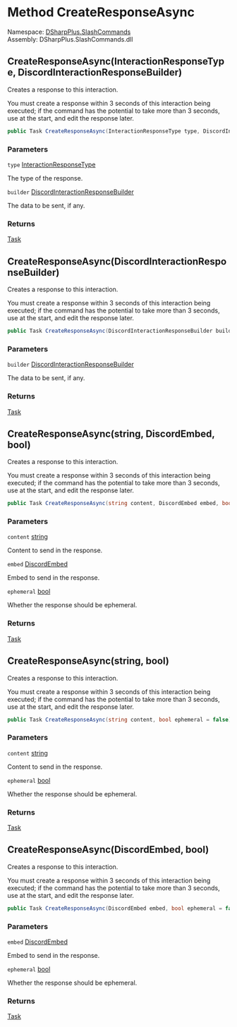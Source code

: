 # Method CreateResponseAsync

Namespace: [DSharpPlus.SlashCommands](DSharpPlus.SlashCommands.md)  
Assembly: DSharpPlus.SlashCommands.dll

## <a id="DSharpPlus_SlashCommands_BaseContext_CreateResponseAsync_DSharpPlus_InteractionResponseType_DSharpPlus_Entities_DiscordInteractionResponseBuilder_"></a>CreateResponseAsync\(InteractionResponseType, DiscordInteractionResponseBuilder\)

Creates a response to this interaction.
<p>You must create a response within 3 seconds of this interaction being executed; if the command has the potential to take more than 3 seconds, use <xref href="DSharpPlus.SlashCommands.BaseContext.DeferAsync(System.Boolean)" data-throw-if-not-resolved="false"></xref> at the start, and edit the response later.</p>

```csharp
public Task CreateResponseAsync(InteractionResponseType type, DiscordInteractionResponseBuilder builder = null)
```

### Parameters

`type` [InteractionResponseType](DSharpPlus.InteractionResponseType.md)

The type of the response.

`builder` [DiscordInteractionResponseBuilder](DSharpPlus.Entities.DiscordInteractionResponseBuilder.md)

The data to be sent, if any.

### Returns

[Task](https://learn.microsoft.com/dotnet/api/system.threading.tasks.task)

## <a id="DSharpPlus_SlashCommands_BaseContext_CreateResponseAsync_DSharpPlus_Entities_DiscordInteractionResponseBuilder_"></a>CreateResponseAsync\(DiscordInteractionResponseBuilder\)

Creates a response to this interaction.
<p>You must create a response within 3 seconds of this interaction being executed; if the command has the potential to take more than 3 seconds, use <xref href="DSharpPlus.SlashCommands.BaseContext.DeferAsync(System.Boolean)" data-throw-if-not-resolved="false"></xref> at the start, and edit the response later.</p>

```csharp
public Task CreateResponseAsync(DiscordInteractionResponseBuilder builder)
```

### Parameters

`builder` [DiscordInteractionResponseBuilder](DSharpPlus.Entities.DiscordInteractionResponseBuilder.md)

The data to be sent, if any.

### Returns

[Task](https://learn.microsoft.com/dotnet/api/system.threading.tasks.task)

## <a id="DSharpPlus_SlashCommands_BaseContext_CreateResponseAsync_System_String_DSharpPlus_Entities_DiscordEmbed_System_Boolean_"></a>CreateResponseAsync\(string, DiscordEmbed, bool\)

Creates a response to this interaction.
<p>You must create a response within 3 seconds of this interaction being executed; if the command has the potential to take more than 3 seconds, use <xref href="DSharpPlus.SlashCommands.BaseContext.DeferAsync(System.Boolean)" data-throw-if-not-resolved="false"></xref> at the start, and edit the response later.</p>

```csharp
public Task CreateResponseAsync(string content, DiscordEmbed embed, bool ephemeral = false)
```

### Parameters

`content` [string](https://learn.microsoft.com/dotnet/api/system.string)

Content to send in the response.

`embed` [DiscordEmbed](DSharpPlus.Entities.DiscordEmbed.md)

Embed to send in the response.

`ephemeral` [bool](https://learn.microsoft.com/dotnet/api/system.boolean)

Whether the response should be ephemeral.

### Returns

[Task](https://learn.microsoft.com/dotnet/api/system.threading.tasks.task)

## <a id="DSharpPlus_SlashCommands_BaseContext_CreateResponseAsync_System_String_System_Boolean_"></a>CreateResponseAsync\(string, bool\)

Creates a response to this interaction.
<p>You must create a response within 3 seconds of this interaction being executed; if the command has the potential to take more than 3 seconds, use <xref href="DSharpPlus.SlashCommands.BaseContext.DeferAsync(System.Boolean)" data-throw-if-not-resolved="false"></xref> at the start, and edit the response later.</p>

```csharp
public Task CreateResponseAsync(string content, bool ephemeral = false)
```

### Parameters

`content` [string](https://learn.microsoft.com/dotnet/api/system.string)

Content to send in the response.

`ephemeral` [bool](https://learn.microsoft.com/dotnet/api/system.boolean)

Whether the response should be ephemeral.

### Returns

[Task](https://learn.microsoft.com/dotnet/api/system.threading.tasks.task)

## <a id="DSharpPlus_SlashCommands_BaseContext_CreateResponseAsync_DSharpPlus_Entities_DiscordEmbed_System_Boolean_"></a>CreateResponseAsync\(DiscordEmbed, bool\)

Creates a response to this interaction.
<p>You must create a response within 3 seconds of this interaction being executed; if the command has the potential to take more than 3 seconds, use <xref href="DSharpPlus.SlashCommands.BaseContext.DeferAsync(System.Boolean)" data-throw-if-not-resolved="false"></xref> at the start, and edit the response later.</p>

```csharp
public Task CreateResponseAsync(DiscordEmbed embed, bool ephemeral = false)
```

### Parameters

`embed` [DiscordEmbed](DSharpPlus.Entities.DiscordEmbed.md)

Embed to send in the response.

`ephemeral` [bool](https://learn.microsoft.com/dotnet/api/system.boolean)

Whether the response should be ephemeral.

### Returns

[Task](https://learn.microsoft.com/dotnet/api/system.threading.tasks.task)

